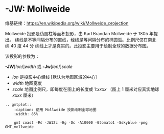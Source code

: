 # -JW: Mollweide

维基链接：<https://en.wikipedia.org/wiki/Mollweide_projection>

Mollweide 投影是伪圆柱等面积投影，由 Karl Brandan Mollweide 于 1805 年提出。
纬线是不等间隔分布的直线，经线是等间隔分布的椭圆弧。比例尺仅在南北纬 40 度 44 分
纬线上才是真实的。此投影主要用于绘制全球的数据分布图。

该投影的参数为：

**-JW**\[*lon*/\]*width*
或
**-Jw**\[*lon*/\]*scale*

- *lon* 是投影中心经线 \[默认为地图区域的中心\]
- *width* 地图宽度
- *scale* 地图比例尺，即每度在图上的长度或 1:*xxxx* （图上 1 厘米对应真实地球 *xxxx* 厘米）

```{eval-rst}
.. gmtplot::
    :caption: 使用 Mollweide 投影绘制全球地图
    :width: 85%

    gmt coast -Rd -JW12c -Bg -Dc -A10000 -Gtomato1 -Sskyblue -png GMT_mollweide
```

